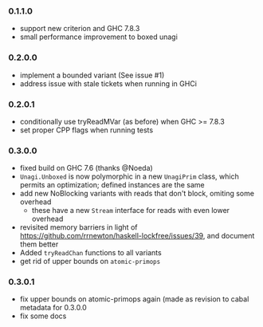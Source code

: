 ### 0.1.1.0

- support new criterion and GHC 7.8.3
- small performance improvement to boxed unagi

### 0.2.0.0

- implement a bounded variant (See issue #1)
- address issue with stale tickets when running in GHCi

### 0.2.0.1

- conditionally use tryReadMVar (as before) when GHC >= 7.8.3
- set proper CPP flags when running tests

### 0.3.0.0

- fixed build on GHC 7.6 (thanks @Noeda)
- `Unagi.Unboxed` is now polymorphic in a new `UnagiPrim` class, which permits an optimization; defined instances are the same
- add new NoBlocking variants with reads that don't block, omiting some overhead
    - these have a new `Stream` interface for reads with even lower overhead
- revisited memory barriers in light of https://github.com/rrnewton/haskell-lockfree/issues/39, and document them better
- Added `tryReadChan` functions to all variants
- get rid of upper bounds on `atomic-primops`

### 0.3.0.1

- fix upper bounds on atomic-primops again (made as revision to cabal metadata for 0.3.0.0
- fix some docs
